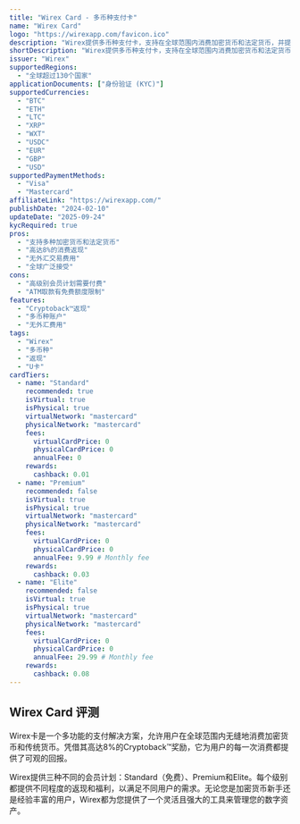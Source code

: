 ```yaml
---
title: "Wirex Card - 多币种支付卡"
name: "Wirex Card"
logo: "https://wirexapp.com/favicon.ico"
description: "Wirex提供多币种支付卡，支持在全球范围内消费加密货币和法定货币，并提供高达8%的Cryptoback™返现奖励。"
shortDescription: "Wirex提供多币种支付卡，支持在全球范围内消费加密货币和法定货币，并提供高达8%的Cryptoback™返现奖励。"
issuer: "Wirex"
supportedRegions:
  - "全球超过130个国家"
applicationDocuments: ["身份验证 (KYC)"]
supportedCurrencies:
  - "BTC"
  - "ETH"
  - "LTC"
  - "XRP"
  - "WXT"
  - "USDC"
  - "EUR"
  - "GBP"
  - "USD"
supportedPaymentMethods:
  - "Visa"
  - "Mastercard"
affiliateLink: "https://wirexapp.com/"
publishDate: "2024-02-10"
updateDate: "2025-09-24"
kycRequired: true
pros:
  - "支持多种加密货币和法定货币"
  - "高达8%的消费返现"
  - "无外汇交易费用"
  - "全球广泛接受"
cons:
  - "高级别会员计划需要付费"
  - "ATM取款有免费额度限制"
features:
  - "Cryptoback™返现"
  - "多币种账户"
  - "无外汇费用"
tags:
  - "Wirex"
  - "多币种"
  - "返现"
  - "U卡"
cardTiers:
  - name: "Standard"
    recommended: true
    isVirtual: true
    isPhysical: true
    virtualNetwork: "mastercard"
    physicalNetwork: "mastercard"
    fees:
      virtualCardPrice: 0
      physicalCardPrice: 0
      annualFee: 0
    rewards:
      cashback: 0.01
  - name: "Premium"
    recommended: false
    isVirtual: true
    isPhysical: true
    virtualNetwork: "mastercard"
    physicalNetwork: "mastercard"
    fees:
      virtualCardPrice: 0
      physicalCardPrice: 0
      annualFee: 9.99 # Monthly fee
    rewards:
      cashback: 0.03
  - name: "Elite"
    recommended: false
    isVirtual: true
    isPhysical: true
    virtualNetwork: "mastercard"
    physicalNetwork: "mastercard"
    fees:
      virtualCardPrice: 0
      physicalCardPrice: 0
      annualFee: 29.99 # Monthly fee
    rewards:
      cashback: 0.08
---
```


## Wirex Card 评测

Wirex卡是一个多功能的支付解决方案，允许用户在全球范围内无缝地消费加密货币和传统货币。凭借其高达8%的Cryptoback™奖励，它为用户的每一次消费都提供了可观的回报。

Wirex提供三种不同的会员计划：Standard（免费）、Premium和Elite。每个级别都提供不同程度的返现和福利，以满足不同用户的需求。无论您是加密货币新手还是经验丰富的用户，Wirex都为您提供了一个灵活且强大的工具来管理您的数字资产。